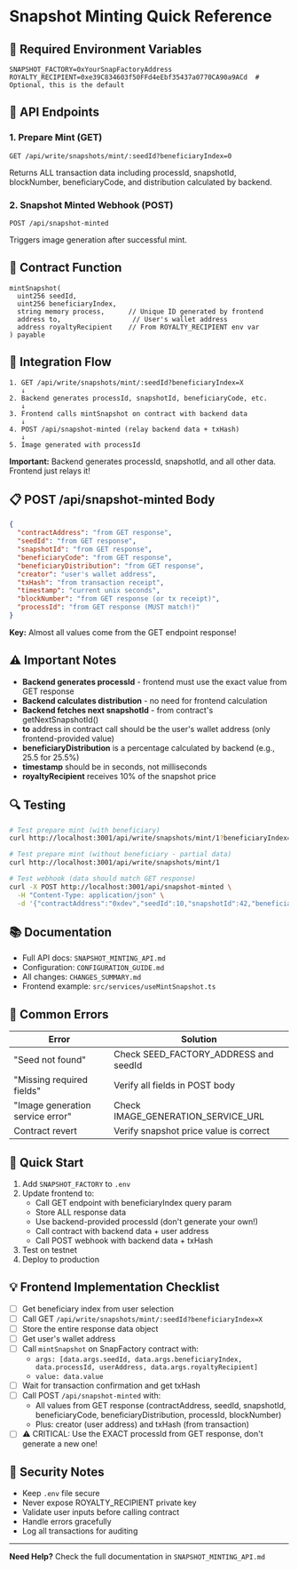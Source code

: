 # Snapshot Minting Quick Reference

## 🔑 Required Environment Variables

```env
SNAPSHOT_FACTORY=0xYourSnapFactoryAddress
ROYALTY_RECIPIENT=0xe39C834603f50FFd4eEbf35437a0770CA90a9ACd  # Optional, this is the default
```

## 🎯 API Endpoints

### 1. Prepare Mint (GET)
```
GET /api/write/snapshots/mint/:seedId?beneficiaryIndex=0
```
Returns ALL transaction data including processId, snapshotId, blockNumber, beneficiaryCode, and distribution calculated by backend.

### 2. Snapshot Minted Webhook (POST)
```
POST /api/snapshot-minted
```
Triggers image generation after successful mint.

## 📝 Contract Function

```solidity
mintSnapshot(
  uint256 seedId,
  uint256 beneficiaryIndex,
  string memory process,      // Unique ID generated by frontend
  address to,                  // User's wallet address
  address royaltyRecipient    // From ROYALTY_RECIPIENT env var
) payable
```

## 🔄 Integration Flow

```
1. GET /api/write/snapshots/mint/:seedId?beneficiaryIndex=X
   ↓
2. Backend generates processId, snapshotId, beneficiaryCode, etc.
   ↓
3. Frontend calls mintSnapshot on contract with backend data
   ↓
4. POST /api/snapshot-minted (relay backend data + txHash)
   ↓
5. Image generated with processId
```

**Important:** Backend generates processId, snapshotId, and all other data. Frontend just relays it!

## 📋 POST /api/snapshot-minted Body

```json
{
  "contractAddress": "from GET response",
  "seedId": "from GET response",
  "snapshotId": "from GET response",
  "beneficiaryCode": "from GET response",
  "beneficiaryDistribution": "from GET response",
  "creator": "user's wallet address",
  "txHash": "from transaction receipt",
  "timestamp": "current unix seconds",
  "blockNumber": "from GET response (or tx receipt)",
  "processId": "from GET response (MUST match!)"
}
```

**Key:** Almost all values come from the GET endpoint response!

## ⚠️ Important Notes

- **Backend generates processId** - frontend must use the exact value from GET response
- **Backend calculates distribution** - no need for frontend calculation
- **Backend fetches next snapshotId** - from contract's getNextSnapshotId()
- **to** address in contract call should be the user's wallet address (only frontend-provided value)
- **beneficiaryDistribution** is a percentage calculated by backend (e.g., 25.5 for 25.5%)
- **timestamp** should be in seconds, not milliseconds
- **royaltyRecipient** receives 10% of the snapshot price

## 🔍 Testing

```bash
# Test prepare mint (with beneficiary)
curl http://localhost:3001/api/write/snapshots/mint/1?beneficiaryIndex=0

# Test prepare mint (without beneficiary - partial data)
curl http://localhost:3001/api/write/snapshots/mint/1

# Test webhook (data should match GET response)
curl -X POST http://localhost:3001/api/snapshot-minted \
  -H "Content-Type: application/json" \
  -d '{"contractAddress":"0xdev","seedId":10,"snapshotId":42,"beneficiaryCode":"01-GRG","beneficiaryDistribution":25.5,"creator":"0xowner","txHash":"0xabc123","timestamp":1690000000,"blockNumber":1000001,"processId":"1234567890-abc123def"}'
```

## 📚 Documentation

- Full API docs: `SNAPSHOT_MINTING_API.md`
- Configuration: `CONFIGURATION_GUIDE.md`
- All changes: `CHANGES_SUMMARY.md`
- Frontend example: `src/services/useMintSnapshot.ts`

## 🐛 Common Errors

| Error | Solution |
|-------|----------|
| "Seed not found" | Check SEED_FACTORY_ADDRESS and seedId |
| "Missing required fields" | Verify all fields in POST body |
| "Image generation service error" | Check IMAGE_GENERATION_SERVICE_URL |
| Contract revert | Verify snapshot price value is correct |

## 🚀 Quick Start

1. Add `SNAPSHOT_FACTORY` to `.env`
2. Update frontend to:
   - Call GET endpoint with beneficiaryIndex query param
   - Store ALL response data
   - Use backend-provided processId (don't generate your own!)
   - Call contract with backend data + user address
   - Call POST webhook with backend data + txHash
3. Test on testnet
4. Deploy to production

## 💡 Frontend Implementation Checklist

- [ ] Get beneficiary index from user selection
- [ ] Call GET `/api/write/snapshots/mint/:seedId?beneficiaryIndex=X`
- [ ] Store the entire response data object
- [ ] Get user's wallet address
- [ ] Call `mintSnapshot` on SnapFactory contract with:
  - `args: [data.args.seedId, data.args.beneficiaryIndex, data.processId, userAddress, data.args.royaltyRecipient]`
  - `value: data.value`
- [ ] Wait for transaction confirmation and get txHash
- [ ] Call POST `/api/snapshot-minted` with:
  - All values from GET response (contractAddress, seedId, snapshotId, beneficiaryCode, beneficiaryDistribution, processId, blockNumber)
  - Plus: creator (user address) and txHash (from transaction)
- [ ] ⚠️ CRITICAL: Use the EXACT processId from GET response, don't generate a new one!

## 🔐 Security Notes

- Keep `.env` file secure
- Never expose ROYALTY_RECIPIENT private key
- Validate user inputs before calling contract
- Handle errors gracefully
- Log all transactions for auditing

---

**Need Help?** Check the full documentation in `SNAPSHOT_MINTING_API.md`

